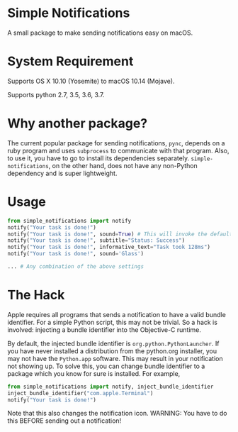 # Simple Notifications

A small package to make sending notifications easy on macOS.

# System Requirement

Supports OS X 10.10 (Yosemite) to macOS 10.14 (Mojave).

Supports python 2.7, 3.5, 3.6, 3.7.

# Why another package?

The current popular package for sending notifications, `pync`, depends on a ruby program and uses `subprocess` to communicate with that program. Also, to use it, you have to go to install its dependencies separately. 
`simple-notifications`, on the other hand, does not have any non-Python dependency and is super lightweight. 

# Usage

```py
from simple_notifications import notify
notify("Your task is done!")
notify("Your task is done!", sound=True) # This will invoke the default notification sound
notify("Your task is done!", subtitle="Status: Success")
notify("Your task is done!", informative_text="Task took 128ms")
notify("Your task is done!", sound='Glass')

... # Any combination of the above settings

```

# The Hack

Apple requires all programs that sends a notification to have a valid bundle identifier. For a simple Python script, this may not be trivial. So a hack is involved: injecting a bundle identifier into the Objective-C runtime. 

By default, the injected bundle identifier is `org.python.PythonLauncher`. If you have never installed a distribution from the python.org installer, you may not have the `Python.app` software. This may result in your notification not showing up. To solve this, you can change bundle identifier to a package which you know for sure is installed. For example,

```py
from simple_notifications import notify, inject_bundle_identifier
inject_bundle_identifier("com.apple.Terminal")
notify("Your task is done!")
```

Note that this also changes the notification icon. WARNING: You have to do this BEFORE sending out a notification!
